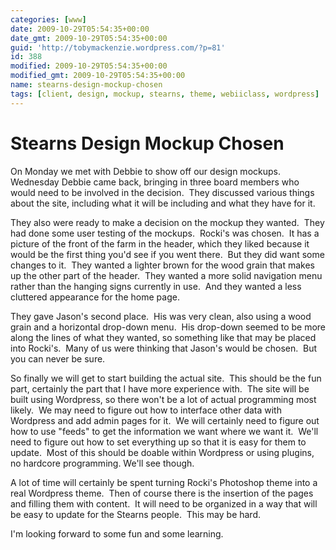 ```yaml
---
categories: [www]
date: 2009-10-29T05:54:35+00:00
date_gmt: 2009-10-29T05:54:35+00:00
guid: 'http://tobymackenzie.wordpress.com/?p=81'
id: 388
modified: 2009-10-29T05:54:35+00:00
modified_gmt: 2009-10-29T05:54:35+00:00
name: stearns-design-mockup-chosen
tags: [client, design, mockup, stearns, theme, webiiclass, wordpress]
---
```


Stearns Design Mockup Chosen
============================

On Monday we met with Debbie to show off our design mockups.  Wednesday Debbie came back, bringing in three board members who would need to be involved in the decision.  They discussed various things about the site, including what it will be including and what they have for it.

They also were ready to make a decision on the mockup they wanted.  They had done some user testing of the mockups.  Rocki's was chosen.  It has a picture of the front of the farm in the header, which they liked because it would be the first thing you'd see if you went there.  But they did want some changes to it.  They wanted a lighter brown for the wood grain that makes up the other part of the header.  They wanted a more solid navigation menu rather than the hanging signs currently in use.  And they wanted a less cluttered appearance for the home page.

They gave Jason's second place.  His was very clean, also using a wood grain and a horizontal drop-down menu.  His drop-down seemed to be more along the lines of what they wanted, so something like that may be placed into Rocki's.  Many of us were thinking that Jason's would be chosen.  But you can never be sure.

So finally we will get to start building the actual site.  This should be the fun part, certainly the part that I have more experience with.  The site will be built using Wordpress, so there won't be a lot of actual programming most likely.  We may need to figure out how to interface other data with Wordpress and add admin pages for it.  We will certainly need to figure out how to use "feeds" to get the information we want where we want it.  We'll need to figure out how to set everything up so that it is easy for them to update.  Most of this should be doable within Wordpress or using plugins, no hardcore programming.  We'll see though.

A lot of time will certainly be spent turning Rocki's Photoshop theme into a real Wordpress theme.  Then of course there is the insertion of the pages and filling them with content.  It will need to be organized in a way that will be easy to update for the Stearns people.  This may be hard.

I'm looking forward to some fun and some learning.
